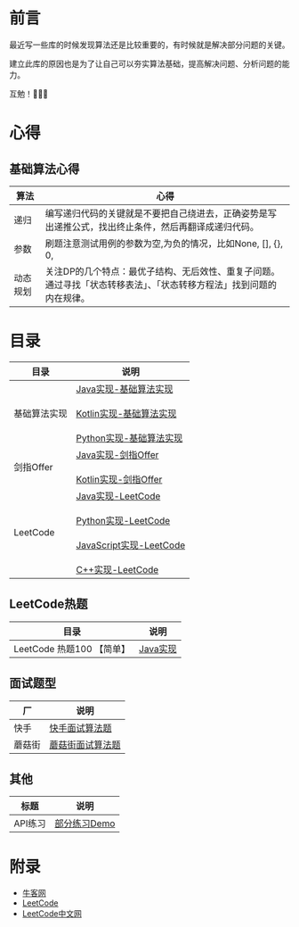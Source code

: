 # 前言

最近写一些库的时候发现算法还是比较重要的，有时候就是解决部分问题的关键。

建立此库的原因也是为了让自己可以夯实算法基础，提高解决问题、分析问题的能力。

互勉！👻👻👻

# 心得

## 基础算法心得

| 算法 | 心得 |
| ---- | ----- |
| 递归 | 编写递归代码的关键就是不要把自己绕进去，正确姿势是写出递推公式，找出终止条件，然后再翻译成递归代码。 |
| 参数 | 刷题注意测试用例的参数为空,为负的情况，比如None, [], {}, 0,|
| 动态规划 | 关注DP的几个特点：最优子结构、无后效性、重复子问题。<br/>通过寻找「状态转移表法」、「状态转移方程法」找到问题的内在规律。 |

# 目录

| 目录 | 说明 |
| ---- | ----- |
| 基础算法实现 | [Java实现-基础算法实现](src/BaseAlgorithm/Java)<br/><br/>[Kotlin实现-基础算法实现](src/BaseAlgorithm/Kotlin)<br/><br/>[Python实现-基础算法实现](src/BaseAlgorithm/Python)|
| 剑指Offer | [Java实现-剑指Offer](src/SwordOffer/JavaOffer)<br/><br/>[Kotlin实现-剑指Offer](src/SwordOffer/KotlinOffer) |
| LeetCode | [Java实现-LeetCode](src/LeetCode/Java)<br/><br/>[Python实现-LeetCode](src/LeetCode/Python)<br/><br/> [JavaScript实现-LeetCode](src/LeetCode/JavaScript)<br/><br/>[C++实现-LeetCode](src/LeetCode/C++) |

## LeetCode热题

| 目录 | 说明 |
| ---- | ----- |
| LeetCode 热题100 【简单】 | [Java实现](src/LeetCode/Java/doc/hot100Easy.md) |

## 面试题型

| 厂 | 说明 |
| ---- | ---- |
| 快手 | [快手面试算法题](src/Kuaishou) |
| 蘑菇街 | [蘑菇街面试算法题](src/Mogujie) |

## 其他

| 标题 | 说明 |
| ---- | ---- |
| API练习 | [部分练习Demo](src/Practice) |

# 附录

 - [牛客网](https://www.nowcoder.com)
 - [LeetCode](https://leetcode.com/)
 - [LeetCode中文网](https://leetcode-cn.com)
